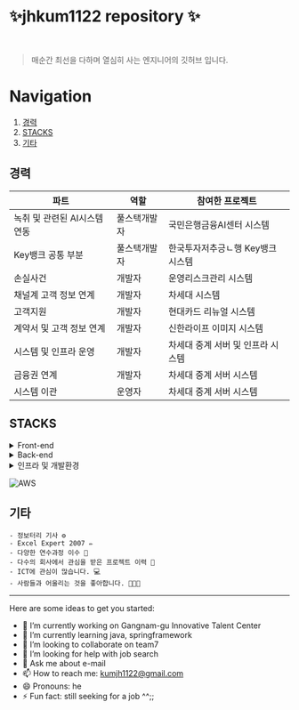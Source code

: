 
# ✨jhkum1122 repository ✨


<br/>

> 매순간 최선을 다하며 열심히 사는 엔지니어의 깃허브 입니다.


# Navigation

1. [경력](#경력) 
2. [STACKS](#STACKS) 
3. [기타](#기타)

## 경력

| 파트 | 역할 | 참여한 프로젝트 |
| ------------ | ------------- | ------------- |
| 녹취 및 관련된 AI시스템 연동 | 풀스택개발자  | 국민은행금융AI센터 시스템 |
| Key뱅크 공통 부분 | 풀스택개발자  | 한국투자저추긍ㄴ행 Key뱅크 시스템|
| 손실사건 | 개발자  | 운영리스크관리 시스템  |
| 채널계 고객 정보 연계 | 개발자  | 차세대 시스템  |
| 고객지원 | 개발자  | 현대카드 리뉴얼 시스템 |
| 계약서 및 고객 정보 연계 | 개발자  | 신한라이프 이미지 시스템  |
| 시스템 및 인프라 운영 | 개발자  | 차세대 중계 서버 및 인프라 시스템  |
| 금융권 연계 | 개발자  | 차세대 중계 서버 시스템  |
| 시스템 이관 | 운영자  | 차세대 중계 서버 시스템  |


## STACKS
<details>
  <summary>Front-end</summary>
  
  - 프론트엔드 UI 라이브러리
    <details>
      <summary>자세히 보기</summary>
      
      - **`React`**: 프론트엔드 UI 라이브러리 (여기서 들여쓰기)
      - **`React Router DOM`**: 클라이언트 사이드 라우팅
      - **`Axios`**: HTTP 요청 처리
      - **`Framer Motion`**: 애니메이션 라이브러리
      - **`React Icons`**: 아이콘 컴포넌트
      - **`React Markdown`**: 마크다운 렌더링
      - **`JWT Decode`**: JWT 토큰 디코딩

    </details>

  - 스타일링
    <details>
      <summary>자세히 보기</summary>
      
      - **`Tailwind CSS`**: 유틸리티 기반의 CSS 프레임워크
      - **`DaisyUI`**: Tailwind와 함께 사용하는 UI 컴포넌트 라이브러리
      - **`@tailwindcss/forms`**: Tailwind의 form 스타일링 확장
      - **`@tailwindcss/typography`**: 타이포그래피 확장(Markdown 등)
    </details>
  - 빌드 및 개발 도구
    <details>
      <summary>자세히 보기</summary>
      
      - **`npm`**: 패키지 관리 도구로, 의존성 설치 및 스크립트 실행을 관리
      - **`TypeScript`**: 타입스크립트 사용
    </details>    
</details>

<details>
  <summary>Back-end</summary>
  
  - 프레임워크
    <details>
      <summary>자세히 보기</summary>
      
      - **`Springframework`**: 백엔드 애플리케이션의 주요 프레임워크
      - **`Springboot`**: 프론트엔드 UI 라이브러리 (여기서 들여쓰기)
      - **`Express`**: 백엔드 애플리케이션의 주요 서버 프레임워크
      
    </details>

  - 인증 및 세션 관리
    <details>
      <summary>자세히 보기</summary>
      
      - **`passport`**: 유틸리티 기반의 CSS 프레임워크
      - **`passport-kakao`**: 카카오 인증 지원
      - **`passport-jwt`**: JWT 토큰 인증 처리
      - **`jsonwebtoken`**: JWT 토큰 생성 및 검증
      - **`express-session`**: 세션 관리
    </details>
  - 데이터베이스 및 ORM
    <details>
      <summary>자세히 보기</summary>
      
      - **`tibero`**: 패키지 관리 도구로, 의존성 설치 및 스크립트 실행을 관리
      - **`oracle`**: 타입스크립트 사용
      - **`mysql`**: 타입스크립트 사용
      - **`jpa`**: mysql과의 상호작용을 위한 ORM(Object-Relatinal Mapping)
      - **`mybatis`**: mysql과의 상호작용을 위한 ORM(Object-Relatinal Mapping)
      - **`ibatis`**: mysql과의 상호작용을 위한 ORM(Object-Relatinal Mapping)
      - **`sequelize`**: mysql과의 상호작용을 위한 ORM(Object-Relatinal Mapping)
      - **`sequelize-cli`**: Sequelize 데이터 마이그레이션 도구
    </details>    
  - 파일 업로드 및 파싱
    <details>
      <summary>자세히 보기</summary>
      
      - **`multer`**: 파일 업로드 처리 미들웨어
      - **`body-parser`**: 요청 본문 파싱
      - **`cookie-parser`**: 쿠키 파싱
    </details>    

  - API
    <details>
      <summary>자세히 보기</summary>
      
      - **`swagger-jsdoc`**: swagger 문서 생성
      - **`swagger-ui-express`**: swagger UI를 springframework에서 생성
    </details>    
  - 환경 변수 관리
    
      - **`dotenv`**: 환경 변수 관리
  - 클라우드 서비스
    
      - **`aws-sdk`**: AWS 서비스와 상호작용
  - HTTP 요청 처리
    
      - **`axios`**: HTTP 클라이언트 라이브러리
      
    
</details>

<details>
  <summary>인프라 및 개발환경</summary>
  
  - 개발환경
    <details>
      <summary>자세히 보기</summary>
      
      - **`React`**: 프론트엔드 UI 라이브러리 (여기서 들여쓰기)
      - **`React Router DOM`**: 클라이언트 사이드 라우팅
      - **`Axios`**: HTTP 요청 처리
      - **`Framer Motion`**: 애니메이션 라이브러리
      - **`React Icons`**: 아이콘 컴포넌트
      - **`React Markdown`**: 마크다운 렌더링
      - **`JWT Decode`**: JWT 토큰 디코딩

    </details>

  - 배포환경
    <details>
      <summary>자세히 보기</summary>
      
      - **`Tailwind CSS`**: 유틸리티 기반의 CSS 프레임워크
      - **`DaisyUI`**: Tailwind와 함께 사용하는 UI 컴포넌트 라이브러리
      - **`@tailwindcss/forms`**: Tailwind의 form 스타일링 확장
      - **`@tailwindcss/typography`**: 타이포그래피 확장(Markdown 등)
    </details>
    
  - 인프라
    <details>
      <summary>자세히 보기</summary>
      
      - **`AWS`**: EC2, RDB, Route53 등 다양한 AWS 사용
      - **`Centos`**: 중계서버, ePC, 이미지서버 등 다양한 Linux 서버
      - **`ubuntu`**: 실제 서버에 이식하기 전에 테스트 서버
      - **`SELinux`**: ePC Gateway 서버에 이식하기 전에 테스트 서버
      - **`WSL`**: ePC MME 서버에 이식하기 전에 테스트 서버, MME 서버도 같은 환경
      - **`VOS`**: stratus 중계서버로 사용된 운용체제
    </details>    
</details>



![AWS](https://img.shields.io/badge/AWS-EC2-blue)





## 기타
```
- 정보터리 기사 ⚙️
- Excel Expert 2007 ✏️
- 다양한 연수과정 이수 🦾
- 다수의 회사에서 관심을 받은 프로젝트 이력 🧾
- ICT에 관심이 많습니다. 💻
- 사람들과 어울리는 것을 좋아합니다. 🧑‍🤝‍🧑
```
<hr/>
Here are some ideas to get you started:

- 🔭 I’m currently working on Gangnam-gu Innovative Talent Center
- 🌱 I’m currently learning java, springframework
- 👯 I’m looking to collaborate on team7
- 🤔 I’m looking for help with job search
- 💬 Ask me about e-mail
- 📫 How to reach me: kumjh1122@gmail.com
- 😄 Pronouns: he
- ⚡ Fun fact: still seeking for a job ^^;;

